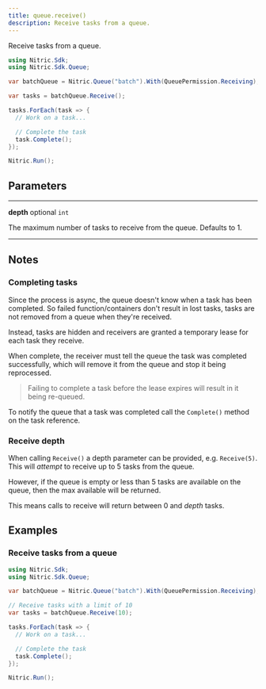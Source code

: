 ```yaml
---
title: queue.receive()
description: Receive tasks from a queue.
---
```


Receive tasks from a queue.

```csharp
using Nitric.Sdk;
using Nitric.Sdk.Queue;

var batchQueue = Nitric.Queue("batch").With(QueuePermission.Receiving);

var tasks = batchQueue.Receive();

tasks.ForEach(task => {
  // Work on a task...

  // Complete the task
  task.Complete();
});

Nitric.Run();
```

## Parameters

---

**depth** optional `int`

The maximum number of tasks to receive from the queue. Defaults to 1.

---

## Notes

### Completing tasks

Since the process is async, the queue doesn't know when a task has been completed. So failed function/containers don't result in lost tasks, tasks are not removed from a queue when they're received.

Instead, tasks are hidden and receivers are granted a temporary lease for each task they receive.

When complete, the receiver must tell the queue the task was completed successfully, which will remove it from the queue and stop it being reprocessed.

> Failing to complete a task before the lease expires will result in it being re-queued.

To notify the queue that a task was completed call the `Complete()` method on the task reference.

### Receive depth

When calling `Receive()` a depth parameter can be provided, e.g. `Receive(5)`. This will _attempt_ to receive up to 5 tasks from the queue.

However, if the queue is empty or less than 5 tasks are available on the queue, then the max available will be returned.

This means calls to receive will return between 0 and _depth_ tasks.

## Examples

### Receive tasks from a queue

```csharp
using Nitric.Sdk;
using Nitric.Sdk.Queue;

var batchQueue = Nitric.Queue("batch").With(QueuePermission.Receiving);

// Receive tasks with a limit of 10
var tasks = batchQueue.Receive(10);

tasks.ForEach(task => {
  // Work on a task...

  // Complete the task
  task.Complete();
});

Nitric.Run();
```
